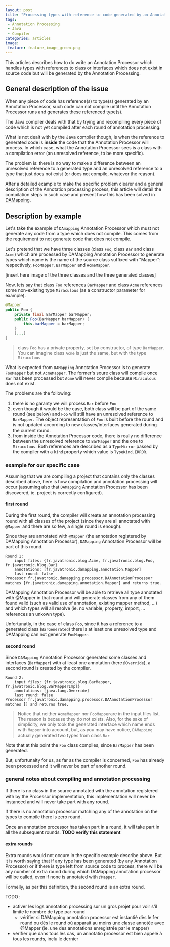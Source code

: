 ```yaml
---
layout: post
title: "Processing types with reference to code generated by an Annotation Processor"
tags:
 - Annotation Processing
 - Java
 - Compiler
categories: articles
image:
 feature: feature_image_green.png
---
```


This articles describes how to do write an Annotation Processor which handles types with references to class or interfaces which does not exist in source code but will be generated by the Annotation Processing.

## General description of the issue

When any piece of code has reference(s) to type(s) generated by an Annotation Processor, such code can not compile until the Annotation Processor runs and generates these referenced type(s).

The Java compiler deals with that by trying and recompiling every piece of code which is not yet compiled after each round of annotation processing.

What is not dealt with by the Java compiler though, is when the reference to generated code is **inside** the code that the Annotation Processor will process. In which case, what the Annotation Processor sees is a class with a compilation error (an unresolved reference, to be more specific).

The problem is: there is no way to make a difference between an unresolved reference to a generated type and an unresolved reference to a type that just does not exist (or does not compile, whatever the reason).

After a detailed example to make the specific problem clearer and a general description of the Annotation processing process, this article will detail the compilation steps in such case and present how this has been solved in [DAMapping](https://github.com/lesaint/damapping).

## Description by example

Let's take the example of ```DAmapping``` Annotation Processor which must not generate any code from a type which does not compile. This comes from the requirement to not generate code that does not compile.

Let's pretend that we have three classes (class ```Foo```, class ```Bar``` and class ```Acme```) which are processed by DAMapping Annotation Processor to generate types which name is the name of the source class suffixed with "Mapper": respectively, ```FooMapper```, ```BarMapper``` and ```AcmeMapper```.

[insert here image of the three classes and the three generated classes]

Now, lets say that class ```Foo``` references ```BarMapper``` and class ```Acme``` references some non-existing type ```Miraculous``` (as a constructor parameter for example). 

```java
@Mapper
public Foo {
    private final BarMapper barMapper;
    public Foo(BarMapper barMapper) {
        this.barMapper = barMapper;
    }
    [...]
}
```

> class ```Foo``` has a private property, set by constructor, of type ```BarMapper```.
> You can imagine class ```Acme``` is just the same, but with the type ```Miraculous```

What is expected from ```DAMapping``` Annotation Processor is to generate ```FooMapper``` but not ```AcmeMapper```. The former's soure class will compile once  ```Bar``` has been processed but ```Acme``` will never compile because ```Miraculous``` does not exist.

The problems are the following: 

1. there is no garanty we will process ```Bar``` before ```Foo```
2. even though it would be the case, both class will be part of the same round (see below) and ```Foo``` will still have an unresolved reference to ```BarMapper```. The object representation of ```Foo``` is built before the round and is not updated according to new classes/interfaces generated during the current round.
3. from inside the Annotation Processor code, there is really no difference between the unresolved reference to ```BarMapper``` and the one to ```Miraculous```. Both references are described as a ```TypeMirror``` passed by the compiler with a ```kind``` property which value is ```TypeKind.ERROR```.

### example for our specific case

Assuming that we are compiling a project that contains only the classes described above, here is how compilation and annotation processing will occur (assuming also that ```DAMapping``` Annotation Processor has been discovered, ie. project is correctly configured).

#### first round

During the first round, the compiler will create an annotation processing round with all classes of the project (since they are all annotated with ```@Mapper``` and there are so few, a single round is enough).

Since they are annotated with ```@Mapper``` (the annotation registered by DAMapping Annotation Processor), ```DAMapping``` Annotation Processor will be part of this round.

```
Round 1:
    input files: {fr.javatronic.blog.Acme, fr.javatronic.blog.Foo, fr.javatronic.blog.Bar}
    annotations: [fr.javatronic.damapping.annotation.Mapper]
    last round: false
Processor fr.javatronic.damapping.processor.DAAnnotationProcessor matches [fr.javatronic.damapping.annotation.Mapper] and returns true.
```

DAMapping Annotation Processor will be able to retrieve all type annotated with @Mapper in that round and will generate classes from any of them found valid (such as valid use of annotation, existing mapper method, ...) and which types will all resolve (ie. no variable, property, import, ... references an unkown type).

Unfortunatly, in the case of class ```Foo```, since it has a reference to a generated class (```BarGenerated```) there is at least one unresolved type and DAMapping can not generate ```FooMapper```.

#### second round

Since ```DAMapping``` Annotation Processor generated some classes and interfaces (```BarMapper```) with at least one annotation (here ```@Override```), a second round is created by the compiler.

```
Round 2:
    input files: {fr.javatronic.blog.BarMapper, fr.javatronic.blog.BarMapperImpl}
    annotations: [java.lang.Override]
    last round: false
Processor fr.javatronic.damapping.processor.DAAnnotationProcessor matches [] and returns true.
```

> Notice that neither ```AcmeMapper``` nor ```FooMapper```are in the input files list. The reason is because they do not exists.
> Also, for the sake of simplicity, we only took the generated interface which name ends with ```Mapper``` into account, but, as you may have notice, ```DAMapping``` actually generated two types from class ```Bar```

Note that at this point the ```Foo``` class compiles, since ```BarMapper``` has been generated.

But, unfortunalty for us, as far as the compiler is concerned, ```Foo``` has already been processed and it will never be part of another round.



### general notes about compiling and annotation processing

#### 

If there is no class in the source annotated with the annotation registered with by the Processor implementation, this implementation will never be instanced and will never take part with any round.

If there is no annotation processor matching any of the annotation on the types to compile there is zero round.

Once an annotation processor has taken part in a round, it will take part in all the subsequent rounds. **TODO verify this statement**

#### extra rounds

Extra rounds would not occure in the specific example describe above. But it is worth saying that if any type has been generated (by any Annotation Processor) or if there is type left from source code to process, there will be any number of extra round during which DAMapping annotation processor will be called, even if none is annotated with ```@Mapper```.

Formelly, as per this definition, the second round is an extra round.





TODO :
 - activer les logs annotation processing sur un gros projet pour voir s'il limite le nombre de type par round
     + vérifier si DAMapping annotation processor est instantié dès le 1er round ou dés le round où apparait au moins une classe annotée avec @Mapper (ie. une des annotations enregistrée par le mapper)
 - vérifier que dans tous les cas, un annotatio processor est bien appelé à tous les rounds, inclu le dernier

